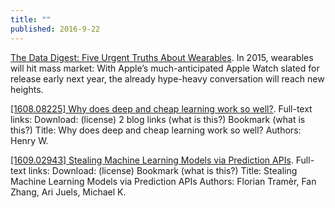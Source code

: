 ```yaml
---
title: ""
published: 2016-9-22
---
```


<a href="http://blogs.forrester.com/jp_gownder/14-12-09-the_data_digest_five_urgent_truths_about_wearables" target="_blank">The Data Digest: Five Urgent Truths About Wearables</a>. In 2015, wearables will hit mass market: With Apple’s much-anticipated Apple Watch slated for release early next year, the already hype-heavy conversation will reach new heights.


<a href="http://arxiv.org/abs/1608.08225" target="_blank">[1608.08225] Why does deep and cheap learning work so well?</a>. Full-text links: Download: (license) 2 blog links (what is this?) Bookmark (what is this?) Title: Why does deep and cheap learning work so well? Authors: Henry W.


<a href="http://arxiv.org/abs/1609.02943" target="_blank">[1609.02943] Stealing Machine Learning Models via Prediction APIs</a>. Full-text links: Download: (license) Bookmark (what is this?) Title: Stealing Machine Learning Models via Prediction APIs Authors: Florian Tramèr, Fan Zhang, Ari Juels, Michael K.




